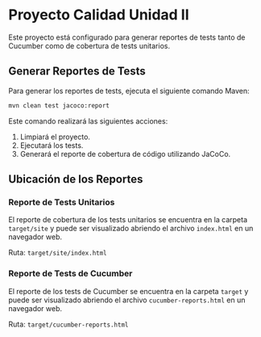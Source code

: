 # Proyecto Calidad Unidad II

Este proyecto está configurado para generar reportes de tests tanto de Cucumber como de cobertura de tests unitarios.

## Generar Reportes de Tests

Para generar los reportes de tests, ejecuta el siguiente comando Maven:



```sh
mvn clean test jacoco:report
```
Este comando realizará las siguientes acciones:
1. Limpiará el proyecto.
2. Ejecutará los tests.
3. Generará el reporte de cobertura de código utilizando JaCoCo.

## Ubicación de los Reportes

### Reporte de Tests Unitarios

El reporte de cobertura de los tests unitarios se encuentra en la carpeta `target/site` y puede ser visualizado abriendo el archivo `index.html` en un navegador web.

Ruta: `target/site/index.html`

### Reporte de Tests de Cucumber

El reporte de los tests de Cucumber se encuentra en la carpeta `target` y puede ser visualizado abriendo el archivo `cucumber-reports.html` en un navegador web.

Ruta: `target/cucumber-reports.html`
